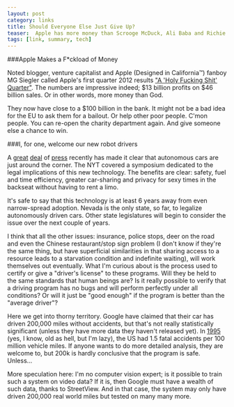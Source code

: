 ```yaml
---
layout: post
category: links
title: Should Everyone Else Just Give Up?
teaser:  Apple has more money than Scrooge McDuck, Ali Baba and Richie Rich, combined
tags: [link, summary, tech]
---
```


###Apple Makes a F\*ckload of Money

Noted blogger, venture capitalist and Apple (Designed in California&trade;) fanboy MG Siegler called Apple's first quarter 2012 results 
["A 'Holy Fucking Shit' Quarter"](http://parislemon.com/post/16424622119/a-holy-fucking-shit-quarter). The numbers are impressive indeed; $13 billion profits on $46 billion sales. Or in other words, more money than God. 

They now have close to a $100 billion in the bank. It might not be a bad idea for the EU to ask them for a bailout. Or help other poor people. C'mon people. You can re-open the charity department again. And give someone else a chance to win.


###I, for one, welcome our new robot drivers

A [great](http://www.wired.com/magazine/2012/01/ff_autonomouscars/all/1) [deal](http://www.nytimes.com/2012/01/24/technology/googles-autonomous-vehicles-draw-skepticism-at-legal-symposium.html) of [press](http://www.thestar.com/article/1120427--bmw-creates-robot-car-that-can-drive-itself) recently has made it clear that autonomous cars are just around the corner. The NYT covered a symposium dedicated to the legal implications of this new technology.
The benefits are clear: safety, fuel and time efficiency, greater car-sharing and privacy for sexy times in the
backseat without having to rent a limo. 

It's safe to say that this technology is at least 6 years away from even narrow-spread adoption. Nevada is the only state, so far, to legalize autonomously driven cars. Other state legislatures will begin to consider the issue over the next couple of years.

I think that all the other issues: insurance, police stops, deer on the road and even the Chinese restaurant/stop sign problem (I don't know if they're the same thing, but have superficial similarities in that sharing access to a resource leads to a starvation condition and indefinite waiting), will work themselves out eventually. What I'm curious about is the process used to certify or give a "driver's license" to these programs. Will they be held to the same standards that human beings are? Is it really possible to verify that a driving program has no bugs and will perform perfectly under all conditions?
Or will it just be "good enough" if the program is better than the "average driver"? 

Here we get into thorny territory. Google have claimed that their car has driven 200,000 miles without accidents, but that's not really statistically significant (unless they have more data they haven't released yet). In [1995](http://www.motorists.org/other/crash-data) (yes, I know, old as hell, but I'm lazy), the US had 1.5 fatal accidents per 100 million vehicle miles. If anyone wants to do more detailed analysis, they are welcome to, but 200k is hardly conclusive that the program is safe. Unless...

More speculation here: I'm no computer vision expert; is it possible to train such a system on video data? If it is, then Google must have a wealth of such data, thanks to StreetView. And in that case, the system may only have driven 200,000 real world miles but tested on many many more.



